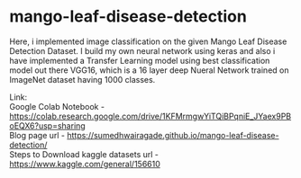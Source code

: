 # mango-leaf-disease-detection

Here, i implemented image classification on the given Mango Leaf Disease Detection Dataset. I build my own neural network using keras and also i have implemented a Transfer Learning model using best classification model out there VGG16, which is a 16 layer deep Nueral Network trained on ImageNet dataset having 1000 classes.   

Link:   
Google Colab Notebook - https://colab.research.google.com/drive/1KFMrmgwYiTQiBPqniE_JYaex9PBoEQX6?usp=sharing   
Blog page url - https://sumedhwairagade.github.io/mango-leaf-disease-detection/   
Steps to Download kaggle datasets url - https://www.kaggle.com/general/156610   
